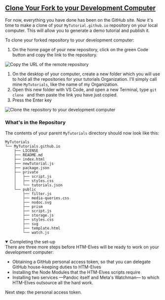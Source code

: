 <section
id="clone-your-fork"
aria-labelledby="clone-your-fork"
data-item="Clone Your Fork"
>
<h2><a href="#clone-your-fork">Clone Your Fork to your Development Computer</a></h2>

For now, everything you have done has been on the GitHub site. Now it's time to make a clone of your `MyTutorial.github.io` repository on your local computer. This will allow you to generate a demo tutorial and publish it.

To clone your forked repository to your development computer:

1. On the home page of your new repository, click on the green Code button and copy the link to the repository.

![Copy the URL of the remote repository](images/CloneFork.webp)

1. On the desktop of your computer, create a new folder which you will use to hold all the repositories for your tutorials Organization. I'll simply call mine `MyTutorials`, like the name of my Organization.
2. Open this new folder with VS Code, and open a new Terminal, type `git clone ` and then paste the link you have just copied.
3. Press the Enter key

![Clone the repository to your development computer](images/LocalClone.webp)

### What's in the Repository

The contents of your parent `MyTutorials` directory should now look like this:

```bash-#w
MyTutorials
└── MyTutorials.github.io
    ├── LICENSE
    ├── README.md
    ├── index.html
    ├── newTutorial.js
    ├── package.json
    ├── private
    │   ├── script.js
    │   ├── styles.css
    │   └── tutorials.json
    └── public
        ├── filter.js
        ├── media-queries.css
        ├── nodoc.svg
        ├── prism
        ├── script.js
        ├── storage.js
        ├── styles.css
        ├── svg
        ├── template.html
        └── watch.js
```

<details class="pivot" open>
<summary>Completing the set-up</summary>
There are three more steps before HTM-Elves will be ready to work on your development computer:

* Obtaining a GitHub personal access token, so that you can delegate GitHub house-keeping duties to HTM-Elves
* Installing the Node Modules that the HTM-Elves scripts require
* Installing two services —Pandoc itself and Meta's Watchman— to which HTM-Elves outsource all the hard work.

Next step: the personal access token.

</details>

</section>